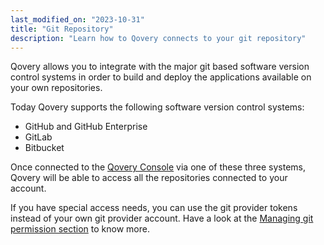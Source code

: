 ```yaml
---
last_modified_on: "2023-10-31"
title: "Git Repository"
description: "Learn how to Qovery connects to your git repository"
---
```


Qovery allows you to integrate with the major git based software version control systems in order to build and deploy the applications available on your own repositories.

Today Qovery supports the following software version control systems:
- GitHub and GitHub Enterprise
- GitLab
- Bitbucket

Once connected to the [Qovery Console][urls.qovery_console] via one of these three systems, Qovery will be able to access all the repositories connected to your account.

If you have special access needs, you can use the git provider tokens instead of your own git provider account. Have a look at the [Managing git permission section][docs.using-qovery.configuration.organization.git-repository-access] to know more.


[docs.using-qovery.configuration.organization.git-repository-access]: /docs/using-qovery/configuration/organization/git-repository-access/
[urls.qovery_console]: https://console.qovery.com
